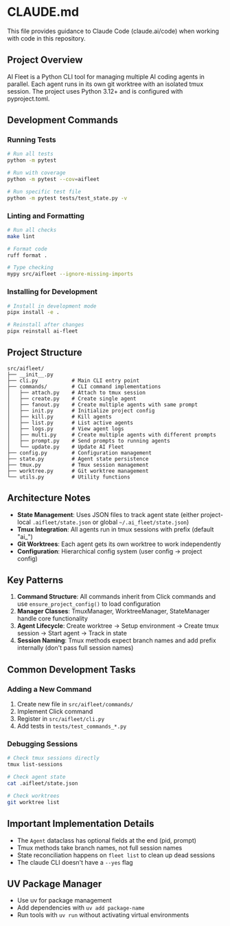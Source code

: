 # CLAUDE.md

This file provides guidance to Claude Code (claude.ai/code) when working with code in this repository.

## Project Overview

AI Fleet is a Python CLI tool for managing multiple AI coding agents in parallel. Each agent runs in its own git worktree with an isolated tmux session. The project uses Python 3.12+ and is configured with pyproject.toml.

## Development Commands

### Running Tests
```bash
# Run all tests
python -m pytest

# Run with coverage
python -m pytest --cov=aifleet

# Run specific test file
python -m pytest tests/test_state.py -v
```

### Linting and Formatting
```bash
# Run all checks
make lint

# Format code
ruff format .

# Type checking
mypy src/aifleet --ignore-missing-imports
```

### Installing for Development
```bash
# Install in development mode
pipx install -e .

# Reinstall after changes
pipx reinstall ai-fleet
```

## Project Structure

```
src/aifleet/
├── __init__.py
├── cli.py           # Main CLI entry point
├── commands/        # CLI command implementations
│   ├── attach.py    # Attach to tmux session
│   ├── create.py    # Create single agent
│   ├── fanout.py    # Create multiple agents with same prompt
│   ├── init.py      # Initialize project config
│   ├── kill.py      # Kill agents
│   ├── list.py      # List active agents
│   ├── logs.py      # View agent logs
│   ├── multi.py     # Create multiple agents with different prompts
│   ├── prompt.py    # Send prompts to running agents
│   └── update.py    # Update AI Fleet
├── config.py        # Configuration management
├── state.py         # Agent state persistence
├── tmux.py          # Tmux session management
├── worktree.py      # Git worktree management
└── utils.py         # Utility functions
```

## Architecture Notes

- **State Management**: Uses JSON files to track agent state (either project-local `.aifleet/state.json` or global `~/.ai_fleet/state.json`)
- **Tmux Integration**: All agents run in tmux sessions with prefix (default "ai_")
- **Git Worktrees**: Each agent gets its own worktree to work independently
- **Configuration**: Hierarchical config system (user config → project config)

## Key Patterns

1. **Command Structure**: All commands inherit from Click commands and use `ensure_project_config()` to load configuration
2. **Manager Classes**: TmuxManager, WorktreeManager, StateManager handle core functionality
3. **Agent Lifecycle**: Create worktree → Setup environment → Create tmux session → Start agent → Track in state
4. **Session Naming**: Tmux methods expect branch names and add prefix internally (don't pass full session names)

## Common Development Tasks

### Adding a New Command
1. Create new file in `src/aifleet/commands/`
2. Implement Click command
3. Register in `src/aifleet/cli.py`
4. Add tests in `tests/test_commands_*.py`

### Debugging Sessions
```bash
# Check tmux sessions directly
tmux list-sessions

# Check agent state
cat .aifleet/state.json

# Check worktrees
git worktree list
```

## Important Implementation Details

- The `Agent` dataclass has optional fields at the end (pid, prompt)
- Tmux methods take branch names, not full session names
- State reconciliation happens on `fleet list` to clean up dead sessions
- The claude CLI doesn't have a `--yes` flag

## UV Package Manager

- Use uv for package management
- Add dependencies with `uv add package-name`
- Run tools with `uv run` without activating virtual environments